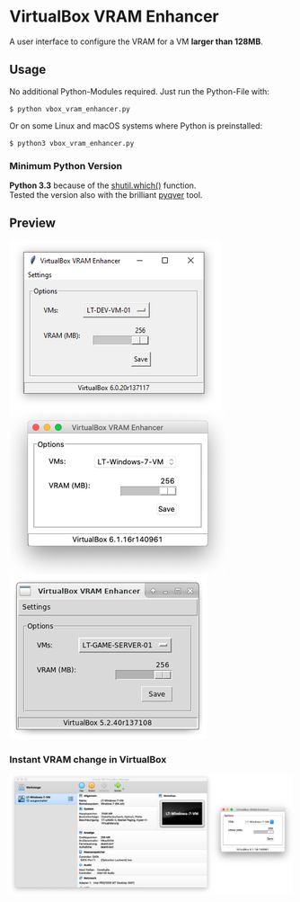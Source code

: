 # VirtualBox VRAM Enhancer
A user interface to configure the VRAM for a VM **larger than 128MB**.

## Usage
No additional Python-Modules required. Just run the Python-File with:

```
$ python vbox_vram_enhancer.py
```

Or on some Linux and macOS systems where Python is preinstalled:


```
$ python3 vbox_vram_enhancer.py
```

### Minimum Python Version

**Python 3.3** because of the [shutil.which()](https://docs.python.org/3.9/library/shutil.html) function.<br/>
Tested the version also with the brilliant [pyqver](https://github.com/ghewgill/pyqver) tool.

## Preview
![](https://github.com/laurence-trippen/VirtualBox-VRAM-Enhancer/blob/master/Preview/vboxvramenhancer_preview_windows.png?raw=true)
![](https://github.com/laurence-trippen/VirtualBox-VRAM-Enhancer/blob/master/Preview/vboxvramenhancer_preview_macos_1.png?raw=true)
![](https://github.com/laurence-trippen/VirtualBox-VRAM-Enhancer/blob/master/Preview/vboxvramenhancer_preview_linux.png?raw=true)

### Instant VRAM change in VirtualBox
![](https://github.com/laurence-trippen/VirtualBox-VRAM-Enhancer/blob/master/Preview/vboxvramenhancer_preview_macos_2.png?raw=true)
